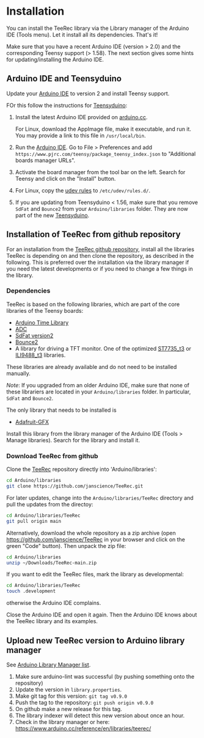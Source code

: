 # Installation

You can install the TeeRec library via the Library manager of the
Arduino IDE (Tools menu). Let it install all its dependencies. That's
it!

Make sure that you have a recent Arduino IDE (version > 2.0) and the
corresponding Teensy support (> 1.58). The next section gives some
hints for updating/installing the Arduino IDE.


## Arduino IDE and Teensyduino

Update your [Arduino IDE](https://www.arduino.cc/en/software) to
version 2 and install Teensy support.

FOr this follow the instructions for [Teensyduino](https://www.pjrc.com/teensy/td_download.html):

1. Install the latest Arduino IDE provided on
   [arduino.cc](https://www.arduino.cc/en/software).

   For Linux, download the AppImage file, make it executable, and run
   it. You may provide a link to this file in `/usr/local/bin`.

2. Run the [Arduino IDE](https://docs.arduino.cc/software/ide-v2). Go
   to File > Preferences and add
   `https://www.pjrc.com/teensy/package_teensy_index.json` to
   "Additional boards manager URLs".

3. Activate the board manager from the tool bar on the left.
   Search for Teensy and click on the "Install" button.

4. For Linux, copy the
   [udev rules](https://www.pjrc.com/teensy/00-teensy.rules)
   to `/etc/udev/rules.d/`.

5. If you are updating from Teensyduino < 1.56, make sure that you
   remove `SdFat` and `Bounce2` from your `Arduino/libraries`
   folder. They are now part of the new
   [Teensyduino](https://www.pjrc.com/teensy/teensyduino.html).


## Installation of TeeRec from github repository

For an installation from the [TeeRec github
repository](https://github.com/janscience/TeeRec), install all the
libraries TeeRec is depending on and then clone the repository, as
described in the following. This is preferred over the installation
via the library manager if you need the latest developments or if you
need to change a few things in the library.


### Dependencies

TeeRec is based on the following libraries, which are part of the core
libraries of the Teensy boards:

- [Arduino Time Library](https://github.com/PaulStoffregen/Time)
- [ADC](https://github.com/pedvide/ADC)
- [SdFat version2](https://github.com/greiman/SdFat)
- [Bounce2](https://github.com/thomasfredericks/Bounce2)
- A library for driving a TFT monitor. One of the optimized
  [ST7735_t3](https://github.com/PaulStoffregen/ST7735_t3) or
  [ILI9488_t3](https://github.com/PaulStoffregen/ILI9341_t3)
  libraries.

These libraries are already available and do not need to be installed
manually.

_Note_: If you upgraded from an older Arduino IDE, make sure that none
of these librariers are located in your `Arduino/libraries` folder. In
particular, `SdFat` and `Bounce2`.

The only library that needs to be installed is

- [Adafruit-GFX](https://github.com/adafruit/Adafruit-GFX-Library)

Install this library from the library manager of the Arduino IDE
(Tools > Manage libraries). Search for the library and install it.


### Download TeeRec from github

Clone the [TeeRec](https://github.com/janscience/TeeRec) repository
directly into 'Arduino/libraries':
```sh
cd Arduino/libraries
git clone https://github.com/janscience/TeeRec.git
```

For later updates, change into the `Arduino/libraries/TeeRec` directory
and pull the updates from the directoy:
```sh
cd Arduino/libraries/TeeRec
git pull origin main
```

Alternatively, download the whole repository as a zip archive (open
https://github.com/janscience/TeeRec in your browser and click on the
green "Code" button). Then unpack the zip file:
```sh
cd Arduino/libraries
unzip ~/Downloads/TeeRec-main.zip
```

If you want to edit the TeeRec files, mark the library as developmental:
```sh
cd Arduino/libraries/TeeRec
touch .development
```
otherwise the Arduino IDE complains.

Close the Arduino IDE and open it again. Then the Arduino IDE knows
about the TeeRec library and its examples.


## Upload new TeeRec version to Arduino library manager

See [Arduino Library Manager list](https://github.com/arduino/library-registry).

1. Make sure arduino-lint was successful (by pushing something onto the repository)
2. Update the version in `library.properties`.
3. Make git tag for this version: `git tag v0.9.0`
4. Push the tag to the repository: `git push origin v0.9.0`
5. On github make a new release for this tag.
6. The library indexer will detect this new version about once an hour.
7. Check in the library manager or here: https://www.arduino.cc/reference/en/libraries/teerec/


